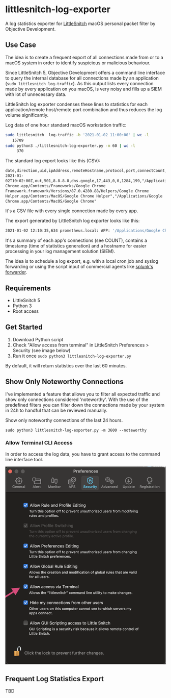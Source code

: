 # littlesnitch-log-exporter

A log statistics exporter for [LittleSnitch](https://www.obdev.at/products/littlesnitch/index.html) macOS personal packet filter by Objective Development.

## Use Case

The idea is to create a frequent export of all connections made from or to a macOS system in order to identify suspicious or malicious behaviour. 

Since LittleSnitch 5, Objective Development offers a command line interface to query the internal database for all connections made by an application (`sudo littlesnitch log-traffic`). As this output lists every connection made by every application on you macOS, is very noisy and fills up a SIEM with lot of unnecessary data.

LittleSnitch log exporter condenses these lines to statistics for each application/remote host/remote port combination and thus reduces the log volume significantly. 

Log data of one hour standard macOS workstation traffic: 

```bash
sudo littlesnitch  log-traffic -b '2021-01-02 11:00:00' | wc -l
   15709
sudo python3 ./littlesnitch-log-exporter.py -m 60 | wc -l
     370
```

The standard log export looks like this (CSV):

```csv
date,direction,uid,ipAddress,remoteHostname,protocol,port,connectCount,denyCount,byteCountIn,byteCountOut,connectingExecutable,parentAppExecutable
2021-01-02T10:02:00Z,out,501,8.8.8.8,dns.google,17,443,0,0,1284,199,"/Applications/Google Chrome.app/Contents/Frameworks/Google Chrome Framework.framework/Versions/87.0.4280.88/Helpers/Google Chrome Helper.app/Contents/MacOS/Google Chrome Helper","/Applications/Google Chrome.app/Contents/MacOS/Google Chrome"
```

It's a CSV file with every single connection made by every app. 

The export generated by LittleSnitch log exporter looks like this:

```bash
2021-01-02 12:10:35,634 prometheus.local: APP: '/Applications/Google Chrome.app/Contents/Frameworks/Google Chrome Framework.framework/Versions/87.0.4280.88/Helpers/Google Chrome Helper.app/Contents/MacOS/Google Chrome Helper' DIRECTION: OUT IP: 8.8.8.8 HOST: 'dns.google' PORT: 53 ACTION: ALLOWED COUNT: 255
```

It's a summary of each app's connections (see COUNT), contains a timestamp (time of statistics generation) and a hostname for easier processing in your log management solution (SIEM).

The idea is to schedule a log export, e.g. with a local cron job and syslog forwarding or using the script input of commercial agents like [splunk's forwarder](https://docs.splunk.com/Documentation/Splunk/latest/Admin/inputsconf#Scripted_Input:). 

## Requirements

- LittleSnitch 5
- Python 3
- Root access

## Get Started

1. Download Python script
2. Check "Allow access from terminal" in LittleSnitch Preferences > Security (see image below)
3. Run it once `sudo python3 littlesnitch-log-exporter.py`

By default, it will return statistics over the last 60 minutes. 

## Show Only Noteworthy Connections

I've implemented a feature that allows you to filter all expected traffic and show only connections considered 'noteworthy'. With the use of the predefined filters you can filter down the connections made by your system in 24h to handful that can be reviewed manually.

Show only noteworthy connections of the last 24 hours. 

```
sudo python3 littlesnitch-log-exporter.py -m 3600 --noteworthy
```  

### Allow Terminal CLI Access

In order to access the log data, you have to grant access to the command line interface tool. 

![Screen 1](./images/setup1.png)

## Frequent Log Statistics Export

TBD